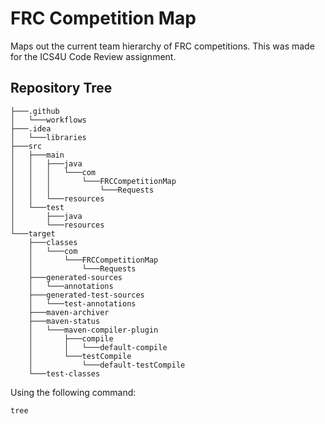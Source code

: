 # FRC Competition Map
Maps out the current team hierarchy of FRC competitions. This was made for the ICS4U Code Review assignment.

## Repository Tree
```text
├───.github
│   └───workflows
├───.idea
│   └───libraries
├───src
│   ├───main
│   │   ├───java
│   │   │   └───com
│   │   │       └───FRCCompetitionMap
│   │   │           └───Requests
│   │   └───resources
│   └───test
│       ├───java
│       └───resources
└───target
    ├───classes
    │   └───com
    │       └───FRCCompetitionMap
    │           └───Requests
    ├───generated-sources
    │   └───annotations
    ├───generated-test-sources
    │   └───test-annotations
    ├───maven-archiver
    ├───maven-status
    │   └───maven-compiler-plugin
    │       ├───compile
    │       │   └───default-compile
    │       └───testCompile
    │           └───default-testCompile
    └───test-classes
```
Using the following command:
```bash
tree
```